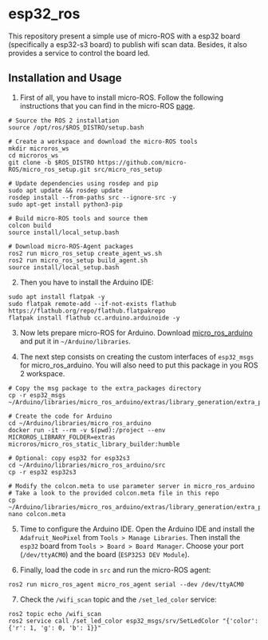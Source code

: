 # esp32_ros

This repository present a simple use of micro-ROS with a esp32 board (specifically a esp32-s3 board) to publish wifi scan data. Besides, it also provides a service to control the board led.

## Installation and Usage

1. First of all, you have to install micro-ROS. Follow the following instructions that you can find in the micro-ROS [page](https://micro.ros.org/docs/tutorials/core/first_application_linux/).

```shell
# Source the ROS 2 installation
source /opt/ros/$ROS_DISTRO/setup.bash

# Create a workspace and download the micro-ROS tools
mkdir microros_ws
cd microros_ws
git clone -b $ROS_DISTRO https://github.com/micro-ROS/micro_ros_setup.git src/micro_ros_setup

# Update dependencies using rosdep and pip
sudo apt update && rosdep update
rosdep install --from-paths src --ignore-src -y
sudo apt-get install python3-pip

# Build micro-ROS tools and source them
colcon build
source install/local_setup.bash

# Download micro-ROS-Agent packages
ros2 run micro_ros_setup create_agent_ws.sh
ros2 run micro_ros_setup build_agent.sh
source install/local_setup.bash
```

2. Then you have to install the Arduino IDE:

```shell
sudo apt install flatpak -y
sudo flatpak remote-add --if-not-exists flathub https://flathub.org/repo/flathub.flatpakrepo
flatpak install flathub cc.arduino.arduinoide -y
```

3. Now lets prepare micro-ROS for Arduino. Download [micro_ros_arduino](https://github.com/micro-ROS/micro_ros_arduino/releases/tag/v2.0.7-humble) and put it in `~/Arduino/libraries`.

4. The next step consists on creating the custom interfaces of `esp32_msgs` for micro_ros_arduino. You will also need to put this package in you ROS 2 workspace.

```shell
# Copy the msg package to the extra_packages directory
cp -r esp32_msgs ~/Arduino/libraries/micro_ros_arduino/extras/library_generation/extra_packages

# Create the code for Arduino
cd ~/Arduino/libraries/micro_ros_arduino
docker run -it --rm -v $(pwd):/project --env MICROROS_LIBRARY_FOLDER=extras microros/micro_ros_static_library_builder:humble

# Optional: copy esp32 for esp32s3
cd ~/Arduino/libraries/micro_ros_arduino/src
cp -r esp32 esp32s3

# Modify the colcon.meta to use parameter server in micro_ros_arduino
# Take a look to the provided colcon.meta file in this repo
cp ~/Arduino/libraries/micro_ros_arduino/extras/library_generation/extra_packages
nano colcon.meta
```

5. Time to configure the Arduino IDE. Open the Arduino IDE and install the `Adafruit_NeoPixel` from `Tools > Manage Libraries`. Then install the `esp32` board from `Tools > Board > Board Manager`. Choose your port (`/dev/ttyACM0`) and the board (`ESP32S3 DEV Module`).

6. Finally, load the code in `src` and run the micro-ROS agent:

```shell
ros2 run micro_ros_agent micro_ros_agent serial --dev /dev/ttyACM0
```

7. Check the `/wifi_scan` topic and the `/set_led_color` service:

```shell
ros2 topic echo /wifi_scan
ros2 service call /set_led_color esp32_msgs/srv/SetLedColor "{'color': {'r': 1, 'g': 0, 'b': 1}}"
```
